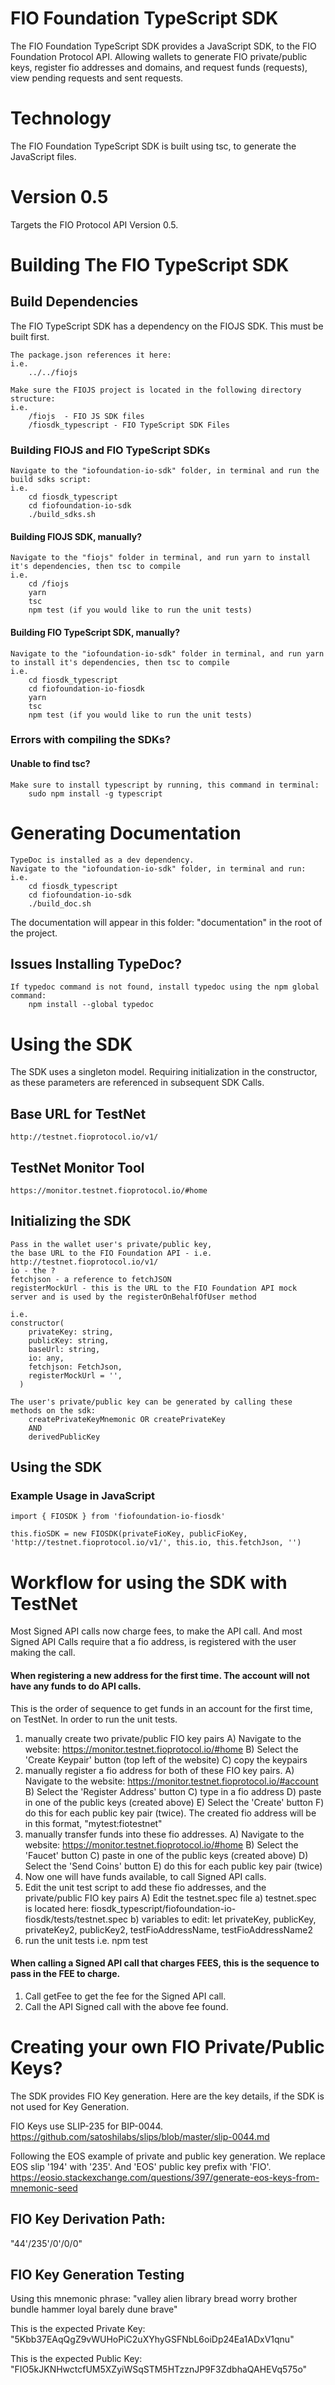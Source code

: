 # FIO Foundation TypeScript SDK
The FIO Foundation TypeScript SDK provides a JavaScript SDK, to the FIO Foundation Protocol API.  Allowing wallets to generate FIO private/public keys, register fio addresses and domains, and request funds (requests), view pending requests and sent requests.

# Technology
The FIO Foundation TypeScript SDK is built using tsc, to generate the JavaScript files.

# Version 0.5 
Targets the FIO Protocol API Version 0.5.

# Building The FIO TypeScript SDK
## Build Dependencies
The FIO TypeScript SDK has a dependency on the FIOJS SDK.  This must be built first.

	The package.json references it here: 
	i.e.
		../../fiojs

	Make sure the FIOJS project is located in the following directory structure:
	i.e.
		/fiojs  - FIO JS SDK files
		/fiosdk_typescript - FIO TypeScript SDK Files

### Building FIOJS and FIO TypeScript SDKs
	Navigate to the "iofoundation-io-sdk" folder, in terminal and run the build sdks script: 
	i.e.
		cd fiosdk_typescript
		cd fiofoundation-io-sdk
		./build_sdks.sh

#### Building FIOJS SDK, manually?
	Navigate to the "fiojs" folder in terminal, and run yarn to install it's dependencies, then tsc to compile
	i.e.
		cd /fiojs
		yarn
		tsc
		npm test (if you would like to run the unit tests)

#### Building FIO TypeScript SDK, manually?
	Navigate to the "iofoundation-io-sdk" folder in terminal, and run yarn to install it's dependencies, then tsc to compile
	i.e.
		cd fiosdk_typescript
		cd fiofoundation-io-fiosdk
		yarn
		tsc
		npm test (if you would like to run the unit tests)

### Errors with compiling the SDKs?
#### Unable to find tsc?
	Make sure to install typescript by running, this command in terminal:
		sudo npm install -g typescript

# Generating Documentation
	TypeDoc is installed as a dev dependency.
	Navigate to the "iofoundation-io-sdk" folder, in terminal and run: 
	i.e.
		cd fiosdk_typescript
		cd fiofoundation-io-sdk
		./build_doc.sh

The documentation will appear in this folder: "documentation" in the root of the project.

## Issues Installing TypeDoc?
	If typedoc command is not found, install typedoc using the npm global command:
		npm install --global typedoc

# Using the SDK
The SDK uses a singleton model.  Requiring initialization in the constructor, as these parameters are referenced in subsequent SDK Calls.

## Base URL for TestNet
	http://testnet.fioprotocol.io/v1/

## TestNet Monitor Tool
	https://monitor.testnet.fioprotocol.io/#home

## Initializing the SDK
	Pass in the wallet user's private/public key, 
	the base URL to the FIO Foundation API - i.e. http://testnet.fioprotocol.io/v1/
	io - the ?
	fetchjson - a reference to fetchJSON 
	registerMockUrl - this is the URL to the FIO Foundation API mock server and is used by the registerOnBehalfOfUser method

	i.e.
	constructor(
	    privateKey: string,
	    publicKey: string,
	    baseUrl: string,
	    io: any,
	    fetchjson: FetchJson,
	    registerMockUrl = '',
	  )

	The user's private/public key can be generated by calling these methods on the sdk:
		createPrivateKeyMnemonic OR createPrivateKey
		AND
		derivedPublicKey

## Using the SDK
### Example Usage in JavaScript
	import { FIOSDK } from 'fiofoundation-io-fiosdk'

	this.fioSDK = new FIOSDK(privateFioKey, publicFioKey, 'http://testnet.fioprotocol.io/v1/', this.io, this.fetchJson, '')

# Workflow for using the SDK with TestNet
Most Signed API calls now charge fees, to make the API call.  And most Signed API Calls require that a fio address, is registered with the user making the call. 

#### When registering a new address for the first time.  The account will not have any funds to do API calls.

This is the order of sequence to get funds in an account for the first time, on TestNet.  In order to run the unit tests. 
1. manually create two private/public FIO key pairs 
	A) Navigate to the website: https://monitor.testnet.fioprotocol.io/#home
	B) Select the 'Create Keypair' button (top left of the website)
	C) copy the keypairs 
2. manually register a fio address for both of these FIO key pairs. 
	A) Navigate to the website: https://monitor.testnet.fioprotocol.io/#account
	B) Select the 'Register Address' button
	C) type in a fio address 
	D) paste in one of the public keys (created above)
	E) Select the 'Create' button
	F) do this for each public key pair (twice).  The created fio address will be in this format, "mytest:fiotestnet"
3. manually transfer funds into these fio addresses.
	A) Navigate to the website: https://monitor.testnet.fioprotocol.io/#home
	B) Select the 'Faucet' button
	C) paste in one of the public keys (created above)
	D) Select the 'Send Coins' button
	E) do this for each public key pair (twice)
4. Now one will have funds available, to call Signed API calls.
5. Edit the unit test script to add these fio addresses, and the private/public FIO key pairs
	A) Edit the testnet.spec file
		a) testnet.spec is located here: fiosdk_typescript/fiofoundation-io-fiosdk/tests/testnet.spec
		b) variables to edit: let privateKey, publicKey, privateKey2, publicKey2, testFioAddressName, testFioAddressName2
6. run the unit tests i.e. 
	npm test

#### When calling a Signed API call that charges FEES, this is the sequence to pass in the FEE to charge.
1. Call getFee to get the fee for the Signed API call.
2. Call the API Signed call with the above fee found.

# Creating your own FIO Private/Public Keys?
The SDK provides FIO Key generation.  Here are the key details, if the SDK is not used for Key Generation.

FIO Keys use SLIP-235 for BIP-0044.
https://github.com/satoshilabs/slips/blob/master/slip-0044.md

Following the EOS example of private and public key generation. We replace EOS slip '194' with '235'.  And 'EOS' public key prefix with 'FIO'.
https://eosio.stackexchange.com/questions/397/generate-eos-keys-from-mnemonic-seed

##  FIO Key Derivation Path:
"44'/235'/0'/0/0"

## FIO Key Generation Testing

Using this mnemonic phrase:
"valley alien library bread worry brother bundle hammer loyal barely dune brave"

This is the expected Private Key:
"5Kbb37EAqQgZ9vWUHoPiC2uXYhyGSFNbL6oiDp24Ea1ADxV1qnu"

This is the expected Public Key:
"FIO5kJKNHwctcfUM5XZyiWSqSTM5HTzznJP9F3ZdbhaQAHEVq575o"
